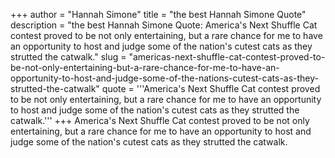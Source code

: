 +++
author = "Hannah Simone"
title = "the best Hannah Simone Quote"
description = "the best Hannah Simone Quote: America's Next Shuffle Cat contest proved to be not only entertaining, but a rare chance for me to have an opportunity to host and judge some of the nation's cutest cats as they strutted the catwalk."
slug = "americas-next-shuffle-cat-contest-proved-to-be-not-only-entertaining-but-a-rare-chance-for-me-to-have-an-opportunity-to-host-and-judge-some-of-the-nations-cutest-cats-as-they-strutted-the-catwalk"
quote = '''America's Next Shuffle Cat contest proved to be not only entertaining, but a rare chance for me to have an opportunity to host and judge some of the nation's cutest cats as they strutted the catwalk.'''
+++
America's Next Shuffle Cat contest proved to be not only entertaining, but a rare chance for me to have an opportunity to host and judge some of the nation's cutest cats as they strutted the catwalk.
